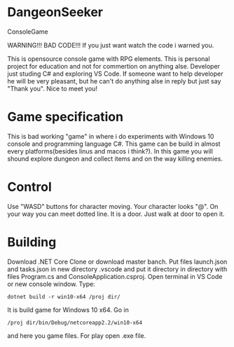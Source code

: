 # DangeonSeeker
ConsoleGame

WARNING!!! BAD CODE!!! If you just want watch the code i warned you.

This is opensource console game with RPG elements. This is personal project for education and not for commertion on anything alse.
Developer just studing C# and exploring VS Code. If someone want to help developer he will be very pleasant, but he can't do anything alse in reply but just say "Thank you". Nice to meet you!

# Game specification

This is bad working "game" in where i do experiments with Windows 10 console and programming language C#.
This game can be build in almost every platforms(besides linus and macos i think?).
In this game you will shound explore dungeon and collect items and on the way killing enemies.

# Control

Use "WASD" buttons for character moving. Your character looks "@".
On your way you can meet dotted line. It is a door. Just walk at door to open it.

# Building

Download .NET Core
Clone or download master banch. Put files launch.json and tasks.json in new directory .vscode and put it directory in directory with files Program.cs and ConsoleApplication.csproj. Open terminal in VS Code or new console window. Type: 

```
dotnet build -r win10-x64 /proj dir/
```

It is build game for Windows 10 x64. Go in 

```
/proj dir/bin/Debug/netcoreapp2.2/win10-x64
```

and here you game files. For play open .exe file.
